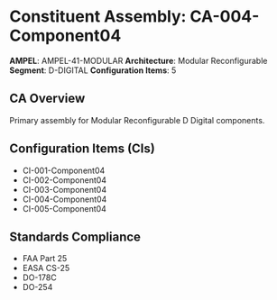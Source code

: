 # Constituent Assembly: CA-004-Component04

**AMPEL**: AMPEL-41-MODULAR
**Architecture**: Modular Reconfigurable
**Segment**: D-DIGITAL
**Configuration Items**: 5

## CA Overview
Primary assembly for Modular Reconfigurable D Digital components.

## Configuration Items (CIs)
- CI-001-Component04
- CI-002-Component04
- CI-003-Component04
- CI-004-Component04
- CI-005-Component04

## Standards Compliance
- FAA Part 25
- EASA CS-25
- DO-178C
- DO-254
